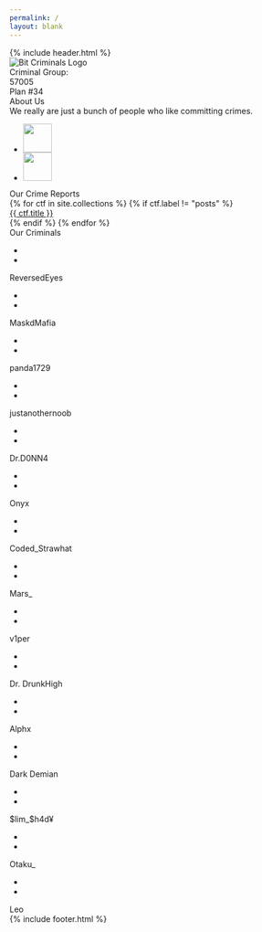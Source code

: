 ```yaml
---
permalink: /
layout: blank
---
```


<html lang="en">
<head>
    <meta charset="UTF-8">
    <meta http-equiv="X-UA-Compatible" content="IE=edge">
    <meta name="viewport" content="width=device-width, initial-scale=1.0">
    <title>Bit Criminals</title>
    <link rel="icon" type="image/png" sizes="64x64" href="images/myfavicon.png">
    <link rel="stylesheet" href="https://unpkg.com/flickity@2/dist/flickity.min.css">
    <link rel="stylesheet" href="css/global.css">
    <link rel="stylesheet" href="css/index.css">
</head>
<body>
    <div class="loader"></div>
    {% include header.html %}
    <main>
        <div class="wrapper landing">
            <div class="landing-main">
                <div class="landing-main--content">
                    <div class="landing-main--content--title"></div>
                    <div class="landing-main--content--content"></div>
                </div>
                <div class="landing-main--image">
                    <img src="images/logo.png" alt="Bit Criminals Logo">
                </div>
            </div>
            <div class="landing-extra">
                Criminal Group:<br>57005
            </div>
        </div>
        <div class="divider"></div>
        <div class="wrapper">
            <div class="anchor-link" id="about"></div>
            <div class="wrapper-image">
                <div id="about-us-image">
                    Plan #34
                </div>
            </div>
            <div class="wrapper-content">
                <div class="wrapper-content--title">
                    About Us
                </div>
                <div class="wrapper-content--content">
                    We really are just a bunch of people who like committing crimes.
                    <ul class="social-links">
                        <li><div class="icon-box"><a href="https://github.com/bitcriminals"><img src="images/github.png" height=50 width=50 alt=""></a></div></li>
                        <li><div class="icon-box"><a href="https://ctftime.org/team/151727"><img src="images/ctftime.png" height=50 width=50 alt=""></a></div></li>
                    </ul>
                </div>
            </div>
        </div>
        <div class="wrapper">
            <div class="anchor-link" id="reports"></div>
            <div class="wrapper-content">
                <div class="wrapper-content--title">
                    Our Crime Reports
                </div>
                <div class="wrapper-content--content center-align">
                    <div class="writeup-grid main-carousel">
                        {% for ctf in site.collections %}
                            {% if ctf.label != "posts" %}
                                <a href="/{{ ctf.label }}" class="writeup-grid-cell carousel-cell">
                                    <div class="writeup-grid-image"><img src="{{ ctf.image }}" alt=""></div>
                                    <div class="writeup-grid-content">{{ ctf.title }}</div>
                                </a>
                            {% endif %}
                        {% endfor %}
                    </div>
                    <!-- <a href="">
                        <button>See All Reports!</button>
                    </a> -->
                </div>
            </div>
        </div>
        <div class="wrapper">
            <div class="anchor-link" id="members"></div>
            <div class="wrapper-content">
                <div class="wrapper-content--title">
                    Our Criminals
                </div>
                <div class="wrapper-content--content">
                    <div class="grid">
                        <div class="grid-cell">
                            <div class="grid-image">
                                <img src="images/reversedeyes.png" alt="">
                                <div class="grid-image-overlay">
                                    <div class="overlay-text">
                                        <ul class="social-media-links">
                                            <li><a href="https://github.com/sudoshreyansh" target="_blank"><img src="images/github.png" alt=""></a></li>
                                            <li><a href="https://www.linkedin.com/in/shreyansh-jain-34b2271b2/" target="_blank"><img src="images/linkedin.png" alt=""></a></li>
                                        </ul>
                                    </div>
                                </div>
                            </div>
                            <div class="grid-content">ReversedEyes</div>
                        </div>
                        <div class="grid-cell">
                            <div class="grid-image">
                                <img src="images/MaskdMafia.jpg" alt="">
                                <div class="grid-image-overlay">
                                    <div class="overlay-text">
                                        <ul class="social-media-links">
                                            <li><a href="https://github.com/AnantarupaRoy" target="_blank"><img src="images/github.png" alt=""></a></li>
                                            <li><a href="https://www.linkedin.com/in/anantarupa-hore-roy/" target="_blank"><img src="images/linkedin.png" alt=""></a></li>
                                        </ul>
                                    </div>
                                </div>
                            </div>
                            <div class="grid-image-overlay"></div>
                            <div class="grid-content">MaskdMafia</div>
                        </div>
                        <div class="grid-cell">
                            <div class="grid-image"><img src="images/panda.jpg" alt="">
                                <div class="grid-image-overlay">
                                    <div class="overlay-text">
                                        <ul class="social-media-links">
                                            <li><a href="https://github.com/aryamaanthakur" target="_blank"><img src="images/github.png" alt=""></a></li>
                                            <li><a href="https://linkedin.com/aryamaanthakur" target="_blank"><img src="images/linkedin.png" alt=""></a></li>
                                            <!-- <li><a href="https://aryamaanthakur.github.io" target="_blank"><img src="images/website.png" alt=""></a></li> -->
                                        </ul>
                                    </div>
                                </div>
                            </div>
                            <div class="grid-content">panda1729</div>
                        </div>
                        <div class="grid-cell">
                            <div class="grid-image"><img src="images/ayelmao.jpg" alt="">
                                <div class="grid-image-overlay">
                                    <div class="overlay-text">
                                        <ul class="social-media-links">
                                            <li><a href="https://github.com/justanothern00b" target="_blank"><img src="images/github.png" alt=""></a></li>
                                            <li><a href="https://www.linkedin.com/in/raunak-asnani/" target="_blank"><img src="images/linkedin.png" alt=""></a></li>
                                        </ul>
                                    </div>
                                </div>
                            </div>
                            <div class="grid-content">justanothernoob</div>
                        </div>
                        <div class="grid-cell">
                            <div class="grid-image"><img src="images/archi.jpg" alt="">
                                <div class="grid-image-overlay">
                                    <div class="overlay-text">
                                        <ul class="social-media-links">
                                            <li><a href="https://github.com/ArijitGuha-Begineer" target="_blank"><img src="images/github.png" alt=""></a></li>
                                            <li><a href="https://www.linkedin.com/in/arijit-guha-197a5420a/" target="_blank"><img src="images/linkedin.png" alt=""></a></li>
                                        </ul>
                                    </div>
                                </div>
                            </div>
                            <div class="grid-content">Dr.D0NN4</div>
                        </div>
                        <div class="grid-cell">
                            <div class="grid-image"><img src="images/onyx.jpg" alt="">
                                <div class="grid-image-overlay">
                                    <div class="overlay-text">
                                        <ul class="social-media-links">
                                            <li><a href="https://github.com/malav22" target="_blank"><img src="images/github.png" alt=""></a></li>
                                            <li><a href="https://www.linkedin.com/in/malav-thakkar-011517200" target="_blank"><img src="images/linkedin.png" alt=""></a></li>
                                        </ul>
                                    </div>
                                </div>
                            </div>
                            <div class="grid-content">Onyx</div>
                        </div>
                        <div class="grid-cell">
                            <div class="grid-image"><img src="images/coded.jpg" alt="">
                                <div class="grid-image-overlay">
                                    <div class="overlay-text">
                                        <ul class="social-media-links">
                                            <li><a href="https://github.com/CodedStrawhat" target="_blank"><img src="images/github.png" alt=""></a></li>
                                            <li><a href="https://www.linkedin.com/in/viresh-singh-panwar-1b9659205/" target="_blank"><img src="images/linkedin.png" alt=""></a></li>
                                        </ul>
                                    </div>
                                </div>
                            </div>
                            <div class="grid-content">Coded_Strawhat</div>
                        </div>
                        <div class="grid-cell">
                            <div class="grid-image"><img src="images/mars.jpg" alt="">
                                <div class="grid-image-overlay">
                                    <div class="overlay-text">
                                        <ul class="social-media-links">
                                            <li><a href="https://github.com/MariaRose3" target="_blank"><img src="images/github.png" alt=""></a></li>
                                            <li><a href="https://www.linkedin.com/in/maria-rose-446675204/" target="_blank"><img src="images/linkedin.png" alt=""></a></li>
                                        </ul>
                                    </div>
                                </div>
                            </div>
                            <div class="grid-content">Mars_</div>
                        </div>
                        <div class="grid-cell">
                            <div class="grid-image"><img src="images/v1per.png" alt="">
                                <div class="grid-image-overlay">
                                    <div class="overlay-text">
                                        <ul class="social-media-links">
                                            <li><a href="https://github.com/himanshudas75" target="_blank"><img src="images/github.png" alt=""></a></li>
                                            <li><a href="https://www.linkedin.com/in/himanshu-das-448517200/" target="_blank"><img src="images/linkedin.png" alt=""></a></li>
                                        </ul>
                                    </div>
                                </div>
                            </div>
                            <div class="grid-content">v1per</div>
                        </div>
                        <div class="grid-cell">
                            <div class="grid-image"><img src="images/drdrunkhigh.png" alt="">
                                <div class="grid-image-overlay">
                                    <div class="overlay-text">
                                        <ul class="social-media-links">
                                            <li><a href="https://github.com/jhaprashant079" target="_blank"><img src="images/github.png" alt=""></a></li>
                                            <li><a href="https://www.linkedin.com/in/prashant-kumar-jha-747504205/" target="_blank"><img src="images/linkedin.png" alt=""></a></li>
                                        </ul>
                                    </div>
                                </div>
                            </div>
                            <div class="grid-content">Dr. DrunkHigh</div>
                        </div>
                        <div class="grid-cell">
                            <div class="grid-image"><img src="images/Alphx.jpeg" alt="">
                                <div class="grid-image-overlay">
                                    <div class="overlay-text">
                                        <ul class="social-media-links">
                                            <li><a href="https://github.com/Alphx-rgb" target="_blank"><img src="images/github.png" alt=""></a></li>
                                            <li><a href="https://www.linkedin.com/in/ayush-budhiraja-a55a891a8/" target="_blank"><img src="images/linkedin.png" alt=""></a></li>
                                        </ul>
                                    </div>
                                </div>
                            </div>
                            <div class="grid-content">Alphx</div>
                        </div>
                        <div class="grid-cell">
                            <div class="grid-image"><img src="images/darkdemian.jpg" alt="">
                                <div class="grid-image-overlay">
                                    <div class="overlay-text">
                                        <ul class="social-media-links">
                                            <li><a href="https://github.com/AyushAjay14" target="_blank"><img src="images/github.png" alt=""></a></li>
                                            <li><a href="https://www.linkedin.com/in/ayush-ajay-6b6773207/" target="_blank"><img src="images/linkedin.png" alt=""></a></li>
                                        </ul>
                                    </div>
                                </div>
                            </div>
                            <div class="grid-content">Dark Demian</div>
                        </div>
                        <div class="grid-cell">
                            <div class="grid-image"><img src="images/cicada.jpg" alt="">
                                <div class="grid-image-overlay">
                                    <div class="overlay-text">
                                        <ul class="social-media-links">
                                            <li><a href="https://github.com/arjun118/" target="_blank"><img src="images/github.png" alt=""></a></li>
                                            <li><a href="https://www.linkedin.com/in/vtr-ch-a2aa07204" target="_blank"><img src="images/linkedin.png" alt=""></a></li>
                                        </ul>
                                    </div>
                                </div>
                            </div>
                            <div class="grid-content">$lim_$h4d¥</div>
                        </div>
                        <div class="grid-cell">
                            <div class="grid-image"><img src="images/otaku.png" alt="">
                                <div class="grid-image-overlay">
                                    <div class="overlay-text">
                                        <ul class="social-media-links">
                                            <li><a href="https://github.com/Ni2-1911" target="_blank"><img src="images/github.png" alt=""></a></li>
                                            <li><a href="https://www.linkedin.com/in/nitu-kumari-407495185/" target="_blank"><img src="images/linkedin.png" alt=""></a></li>
                                        </ul>
                                    </div>
                                </div>
                            </div>
                            <div class="grid-content">Otaku_</div>
                        </div>
                        <div class="grid-cell">
                            <div class="grid-image"><img src="images/Leo.png" alt="">
                                <div class="grid-image-overlay">
                                    <div class="overlay-text">
                                        <ul class="social-media-links">
                                            <li><a href="https://github.com/Leo-2807" target="_blank"><img src="images/github.png" alt=""></a></li>
                                            <li><a href="https://www.linkedin.com/mwlite/in/deeksha-bijarniya-50430b210" target="_blank"><img src="images/linkedin.png" alt=""></a></li>
                                        </ul>
                                    </div>
                                </div>
                            </div>
                            <div class="grid-content">Leo</div>
                        </div>
                    </div>
                </div>
            </div>
        </div>
    </main>
    {% include footer.html %}
    <div class="terminal">
    </div>
    <script src="https://kit.fontawesome.com/4e16efa13b.js" crossorigin="anonymous"></script>
    <script src="https://cdn.jsdelivr.net/npm/typeit@7.0.4/dist/typeit.min.js"></script>
    <script src="https://unpkg.com/flickity@2/dist/flickity.pkgd.min.js"></script>
    <script src="js/index.js"></script>
    <script src="js/global.js"></script>
</body>
</html>

